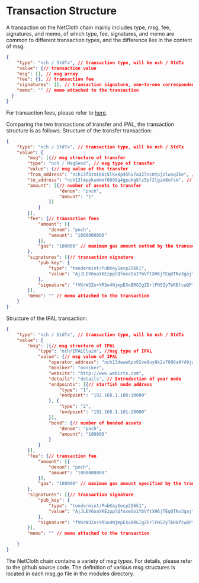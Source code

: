 # Transaction Structure
A transaction on the NetCloth chain mainly includes type, msg, fee, signatures, and memo, of which type, fee, signatures, and memo are common to different transaction types, and the difference lies in the content of msg.
```json
{
	"type": "nch / StdTx", // transaction type, will be nch / StdTx
	"value": {// transaction value
	"msg": [], // msg array
	"fee": {}, // transaction fee
	"signatures": [], // transaction signature, one-to-one correspondence with msg
	"memo": "" // memo attached to the transaction
  }
}
```

For transaction fees, please refer to [here](../Q&A.md#_1-transaction-fees).


Comparing the two transactions of transfer and IPAL, the transaction structure is as follows:
Structure of the transfer transaction:
```json
{
	"type": "nch / StdTx", // transaction type, will be nch / StdTx
	"value": {
		"msg": [{// msg structure of transfer
		"type": "nch / MsgSend", // msg type of transfer
		"value": {// msg value of the transfer
		"from_address": "nch13f5tmt88z5lkx8p45hv7a327nc0tpjzlwsq35e", // transferor's address
		"to_address": "nch13lmppkumkmf6699q4gpukg8fz5pf2lgzm8mfsm", // Transferee's address
		"amount": [{// number of assets to transfer
					"denom": "pnch",
					"amount": "1"
				}]
			}
		}],
		"fee": {// transaction fees
			"amount": [{
				"denom": "pnch",
				"amount": "1000000000"
			}],
			"gas": "100000" // maximum gas amount setted by the transaction
		},
		"signatures": [{// transaction signature
			"pub_key": {
				"type": "tendermint/PubKeySecp256k1",
				"value": "AjJLEV6oaYKEzpplQfoxeSo1YbVftXH6jTEqUTNv3gaj"
			},
			"signature": "fVKrW3Zo+YRSo4NjmpEXxBRGIgZErlFN5ZyTbRBfcwQPtu5t/NKqZaCcpkaDPS/V0SREmXU+Ce5i6bSYRR9ssA=="
		}],
		"memo": "" // memo attached to the transaction
	}
}
```

Structure of the IPAL transaction:
```json
{
	"type": "nch / StdTx", // transaction type, will be nch / StdTx
	"value": {
		"msg": [{// msg structure of IPAL
			"type": "nch/IPALClaim", //msg type of IPAL		
			"value": {// msg value of IPAL
				"operator_address": "nch13dwwe6pv92ve9uy8k2u7006a9fd9jwc6gzqx0e", // address
				"moniker": "moniker", 
				"website": "http://www.webiste.com",
				"details": "details", // Introduction of your node
				"endpoints": [{// starfish node address
					"type": "1",
					"endpoint": "192.168.1.100:10000"
				}, {
					"type": "2",
					"endpoint": "192.168.1.101:20000"
				}],
				"bond": {// number of bonded assets
					"denom": "pnch",
					"amount": "100000"
				}
			}
		}],
		"fee": {// transaction fee
			"amount": [{
				"denom": "pnch",
				"amount": "1000000000"
			}],
			"gas": "100000" // maximum gas amount specified by the transaction
		},
		"signatures": [{// transaction signature
			"pub_key": {
				"type": "tendermint/PubKeySecp256k1",
				"value": "AjJLEV6oaYKEzpplQfoxeSo1YbVftXH6jTEqUTNv3gaj"
			},
			"signature": "fVKrW3Zo+YRSo4NjmpEXxBRGIgZErlFN5ZyTbRBfcwQPtu5t/NKqZaCcpkaDPS/V0SREmXU+Ce5i6bSYRR9ssA=="
		}],
		"memo": "" // memo attached to the transaction

	}
}
```

The NetCloth chain contains a variety of msg types. For details, please refer to the github source code. The definition of various msg structures is located in each msg.go file in the modules directory.